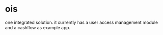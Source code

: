 # ois
one integrated solution.
it currently has a user access management module and a cashflow as example app.
